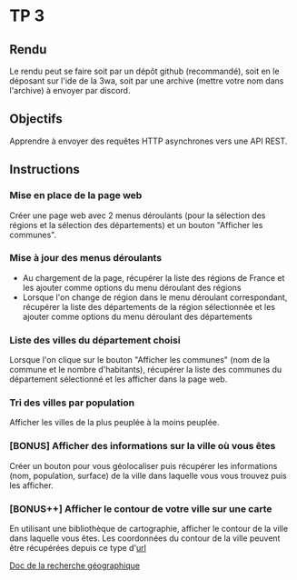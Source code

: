 # TP 3

## Rendu

Le rendu peut se faire soit par un dépôt github (recommandé), soit en le déposant sur l'ide de la 3wa, soit par une archive (mettre votre nom dans l'archive) à envoyer par discord.

## Objectifs

Apprendre à envoyer des requêtes HTTP asynchrones vers une API REST.

## Instructions

### Mise en place de la page web

Créer une page web avec 2 menus déroulants (pour la sélection des régions et la sélection des départements) et un bouton "Afficher les communes".

### Mise à jour des menus déroulants

* Au chargement de la page, récupérer la liste des régions de France et les ajouter comme options du menu déroulant des régions
* Lorsque l'on change de région dans le menu déroulant correspondant, récupérer la liste des départements de la région sélectionnée et les ajouter comme options du menu déroulant des départements

### Liste des villes du département choisi

Lorsque l'on clique sur le bouton "Afficher les communes" (nom de la commune et le nombre d'habitants), récupérer la liste des communes du département sélectionné et les afficher dans la page web.

### Tri des villes par population

Afficher les villes de la plus peuplée à la moins peuplée.

### [BONUS] Afficher des informations sur la ville où vous êtes

Créer un bouton pour vous géolocaliser puis récupérer les informations (nom, population, surface) de la ville dans laquelle vous vous trouvez puis les afficher.

### [BONUS++] Afficher le contour de votre ville sur une carte

En utilisant une bibliothèque de cartographie, afficher le contour de la ville dans laquelle vous êtes. Les coordonnées du contour de la ville peuvent être récupérées depuis ce type d'[url](https://geo.api.gouv.fr/communes?lat=48.6080512&lon=7.733248&fields=code,nom,codesPostaux,surface,population,centre,contour)

[Doc de la recherche géographique](https://geo.api.gouv.fr/decoupage-administratif/communes#geo)